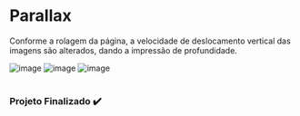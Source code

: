 # Parallax
Conforme a rolagem da página, a velocidade de deslocamento vertical das imagens são alterados, dando a impressão de profundidade.

![image](https://user-images.githubusercontent.com/51220926/234434247-fcb6003d-7388-4e11-8fb5-f470b789d50c.png)
![image](https://user-images.githubusercontent.com/51220926/234434308-42cc1aee-21ac-4dca-98dd-07ecfda56b38.png)
![image](https://user-images.githubusercontent.com/51220926/234434329-0a345794-6d97-477d-ad0e-45f729fdf4fd.png)

<h1></h1>
<h3>Projeto Finalizado ✔️</h3>
